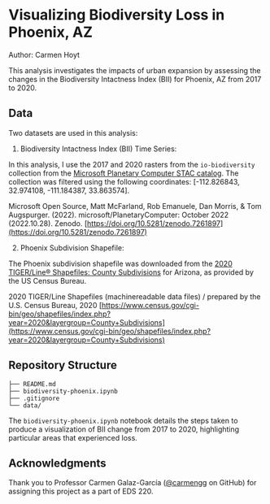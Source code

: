 # Visualizing Biodiversity Loss in Phoenix, AZ
Author: Carmen Hoyt

This analysis investigates the impacts of urban expansion by assessing the changes in the Biodiversity Intactness Index (BII) for Phoenix, AZ from 2017 to 2020.

## Data

Two datasets are used in this analysis:

1. Biodiversity Intactness Index (BII) Time Series:
   
In this analysis, I use the 2017 and 2020 rasters from the `io-biodiversity` collection from the [Microsoft Planetary Computer STAC catalog](https://planetarycomputer.microsoft.com/dataset/io-biodiversity). The collection was filtered using the following coordinates: [-112.826843, 32.974108, -111.184387, 33.863574].

Microsoft Open Source, Matt McFarland, Rob Emanuele, Dan Morris, & Tom Augspurger. (2022). microsoft/PlanetaryComputer: October 2022 (2022.10.28). Zenodo. [https://doi.org/10.5281/zenodo.7261897](https://doi.org/10.5281/zenodo.7261897)

2. Phoenix Subdivision Shapefile:
   
The Phoenix subdivision shapefile was downloaded from the [2020 TIGER/Line® Shapefiles: County Subdivisions](https://www.census.gov/cgi-bin/geo/shapefiles/index.php?year=2020&layergroup=County+Subdivisions) for Arizona, as provided by the US Census Bureau.

2020 TIGER/Line Shapefiles (machinereadable data files) / prepared by the
U.S. Census Bureau, 2020 [https://www.census.gov/cgi-bin/geo/shapefiles/index.php?year=2020&layergroup=County+Subdivisions](https://www.census.gov/cgi-bin/geo/shapefiles/index.php?year=2020&layergroup=County+Subdivisions)

## Repository Structure
```
├── README.md
├── biodiversity-phoenix.ipynb
├── .gitignore
└── data/
```
The `biodiversity-phoenix.ipynb` notebook details the steps taken to produce a visualization of BII change from 2017 to 2020, highlighting particular areas that experienced loss.

## Acknowledgments

Thank you to Professor Carmen Galaz-García ([@carmengg](https://github.com/carmengg/carmengg) on GitHub) for assigning this project as a part of EDS 220.
